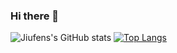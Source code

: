 ### Hi there 👋

<!--
**pardo312/pardo312** is a ✨ _special_ ✨ repository because its `README.md` (this file) appears on your GitHub profile.

Here are some ideas to get you started:

- 🔭 I’m currently working on ...
- 🌱 I’m currently learning ...
- 👯 I’m looking to collaborate on ...
- 🤔 I’m looking for help with ...
- 💬 Ask me about ...
- 📫 How to reach me: ...
- 😄 Pronouns: ...
- ⚡ Fun fact: ...
-->

![Jiufens's GitHub stats](https://github-readme-stats.vercel.app/api?username=pardo312&show_icons=true&theme=synthwave)
[![Top Langs](https://github-readme-stats.vercel.app/api/top-langs/?username=pardo312&layout=compact&theme=synthwave)](https://github.com/pardo312/github-readme-stats)

